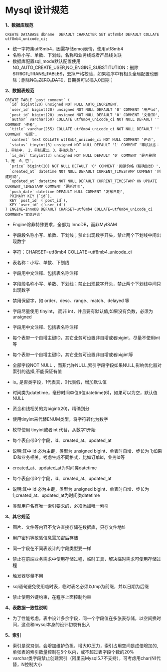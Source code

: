 # Mysql 设计规范

**1、数据库规范**

```
CREATE DATABASE dbname  DEFAULT CHARACTER SET utf8mb4 DEFAULT COLLATE utf8mb4_unicode_ci;
```

* 统一字符集utf8mb4，因需存储emoj表情，使用utf8mb4
* 名称小写、单数、下划线，名称和业务线或者产品线关联
* 数据库配置sql\_mode默认配置使用NO\_AUTO\_CREATE\_USER,NO\_ENGINE\_SUBSTITUTION：删除~~STRICT\_TRANS\_TABLES~~，去掉严格校验，如果程序中有相关全局配置也删除；删除~~NO\_ZERO\_DATE~~，日期类可以插入0日期；

**2、数据表规范**

    CREATE TABLE `post_comment` (
      `id` bigint(20) unsigned NOT NULL AUTO_INCREMENT,
      `user_id` bigint(20) unsigned NOT NULL DEFAULT '0' COMMENT '用户id',
      `post_id` bigint(20) unsigned NOT NULL DEFAULT '0' COMMENT '文章ID',
      `author` varchar(50) COLLATE utf8mb4_unicode_ci NOT NULL DEFAULT '' COMMENT '作者',
      `title` varchar(255) COLLATE utf8mb4_unicode_ci NOT NULL DEFAULT '' COMMENT '标题',
      `content` text COLLATE utf8mb4_unicode_ci NOT NULL COMMENT '评论',
      `status` tinyint(3) unsigned NOT NULL DEFAULT '1' COMMENT '审核状态：1、审核中， 2、审核通过，3、审核失败',
      `is_del` tinyint(3) unsigned NOT NULL DEFAULT '0' COMMENT '是否删除 1、是  0、否',
      `price` bigint(20) NOT NULL DEFAULT '0' COMMENT '阅读价格（精确到分）',
      `created_at` datetime NOT NULL DEFAULT CURRENT_TIMESTAMP COMMENT '创建时间',
      `updated_at` datetime NOT NULL DEFAULT CURRENT_TIMESTAMP ON UPDATE CURRENT_TIMESTAMP COMMENT '更新时间',
      `push_date` datetime DEFAULT NULL COMMENT '发布日期',
      PRIMARY KEY (`id`),
      KEY `post_id` (`post_id`),
      KEY `user_id` (`user_id`)
    ) ENGINE=InnoDB DEFAULT CHARSET=utf8mb4 COLLATE=utf8mb4_unicode_ci COMMENT='文章评论'

* Engine除非特殊要求，全部为 InnoDB，而非MyISAM
* 字段段名称小写、单数、下划线；禁止出现数字开头，禁止两个下划线中间出现数字

* 字符：CHARSET=utf8mb4 COLLATE=utf8mb4\_unicode\_ci

* 表名称：小写、单数、下划线

* 字段用中文注释、包括表名称注释

* 字段段名称小写、单数、下划线；禁止出现数字开头，禁止两个下划线中间只 出现数字

* 禁用保留字，如 order、desc、range、match、delayed 等

* 字段尽量使用 tinyint， 而非 int，并且要有默认值,如果没有负数，必须为unsigned
* 字段用中文注释、包括表名称注释
* 每个表带一个自增主键ID，其它业务可设置非自增或者bigint，尽量不使用int等

* 每个表带一个自增主键ID，其它业务可设置非自增或者bigint等

* 全部字段NOT NULL ，而非允许NULL,索引字段字段如果NULL,影响优化器对索引的选择,不能保证有值

* is\_ 是否类字段，1代表真，0代表假，增加默认值

* 时间类为datetime，毫秒时间单位6位datetime\(6\)，如果可以为空，默认值NULL

* 资金和钱相关的为bigint\(20\)，精确到分

* 使用tinyint来代替ENUM类型，将字符转化为数字

* 枚举使用 tinyint或者int 代替，从数字1开始
* 每个表自带3个字段，id、created_at、updated_at
* 说明:其中 id 必为主键，类型为 unsigned bigint、单表时自增、步长为 1;如果ID和业务相关，考虑生成不同格式，比如订单id，业务id等
* created_at、updated_at为时间类datetime

* 每个表自带3个字段，id、created\_at、updated\_at

* 说明:其中 id 必为主键，类型为 unsigned bigint、单表时自增、步长为 1;created\_at、updated\_at为时间类datetime

* 类型用户名有唯一索引要求的，必须添加唯一索引

**3、其它规范**

* 图片、文件等内容不允许直接存储在数据库，只存文件地址

* 用户密码等敏感信息需加密后存储

* 同一字段在不同表设计的字段类型要一样

* 禁止在前端业务需求中使用存储过程，临时工具，解决临时需求可使用存储过程

* 触发器尽量不用

* sql语句避免使用临时表，临时表名必须以tmp为前缀，并以日期为后缀

* 禁止使用外键约束，在程序上面控制约束

**4、表数据一致性说明**

* 为了性能考虑，表中设计多余字段，同一个字段值在多张表存储，以空间换时间，这点和mysql本身的设计初衷有出入

**5、索引**

* 索引是双刃剑，会增加维护负担，增大IO压力，索引占用空间是成倍增加的,单张表的索引数量控制在5个以内，或不超过表字段个数的20%
* varchar类字段禁止创建索引（阿里云Mysql5.7不支持），可考虑用char(N)代替，N控制大小



